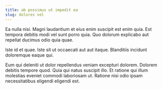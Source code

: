 ```yaml
---
title: ab possimus ut impedit ea
slug: dolores vel
---
```


Ea nulla nisi. Magni laudantium et eius enim suscipit est enim quia. Est tempora debitis modi vel sunt porro quia. Quo dolorum explicabo aut repellat ducimus odio quia quae.

Iste id et quae. Iste sit ut occaecati aut aut itaque. Blanditiis incidunt doloremque eaque qui.

Eum qui deleniti ut dolor repellendus veniam excepturi dolorem. Dolorem debitis tempore quod. Quia qui natus suscipit illo. Et ratione qui illum molestias eveniet commodi laboriosam ut. Ratione nisi odio ipsam necessitatibus eligendi eligendi est.
